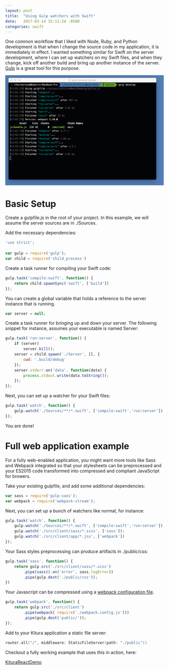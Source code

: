```yaml
---
layout: post
title:  "Using Gulp watchers with Swift"
date:   2017-03-14 15:11:24 -0500
categories: swift
---
```


One common workflow that I liked with Node, Ruby, and Python development is that when I change the source code in my application, it is immediately in effect. I wanted something similar for Swift on the server development, where I can set up watchers on my Swift files, and when they change, kick off another build and bring up another instance of the server. [Gulp](http://gulpjs.com/) is a great tool for this purpose. 

![Gulp watcher](/images/gulp/gulp.png)

# Basic Setup

Create a gulpfile.js in the root of your project. In this example, we will assume the server sources are in ./Sources.

Add the necessary dependencies:

```javascript
'use strict';

var gulp = require('gulp');
var child = require('child_process')
```

Create a task runner for compiling your Swift code:

```javascript
gulp.task('compile:swift', function() {
    return child.spawnSync('swift', ['build'])
});
```

You can create a global variable that holds a reference to the server instance that is running.

```javascript
var server = null;
```

Create a task runner for bringing up and down your server. The following snippet for instance, assumes your executable is named Server:

```javascript
gulp.task('run:server', function() {
    if (server) 
        server.kill();
    server = child.spawn('./Server', [], {
        cwd: '.build/debug'
    });
    server.stderr.on('data', function(data) {
        process.stdout.write(data.toString());
    });
});
```

Next, you can set up a watcher for your Swift files:

```javascript
gulp.task('watch', function() {
    gulp.watch('./Sources/**/*.swift', ['compile:swift','run:server']);
});
```

You are done!

# Full web application example

For a fully web-enabled application, you might want more tools like Sass and Webpack integrated so that your stylesheets can be preprocessed and your ES2015 code transformed into compressed and compliant JavaScript for browers.

Take your existing gulpfile, and add some additional dependencies:

```javascript
var sass = require('gulp-sass');
var webpack = require('webpack-stream');
```

Next, you can set up a bunch of watchers like normal, for instance:

```javascript
gulp.task('watch', function() {
    gulp.watch('./Sources/**/*.swift', ['compile:swift','run:server']);
    gulp.watch('./src/client/sass/*.scss', ['sass']);
    gulp.watch('./src/client/app/*.jsx', ['webpack'])
});
```

Your Sass styles preprocessing can produce artifacts in ./public/css:

```javascript
gulp.task('sass', function() {
    return gulp.src('./src/client/sass/*.scss')
        .pipe(sass().on('error', sass.logError))
        .pipe(gulp.dest('./public/css'));
})
```

Your Javascript can be compressed using a [webpack configuration file](https://github.com/rfdickerson/KituraReactDemo/blob/master/webpack.config.js). 

```javascript
gulp.task('webpack', function() {
    return gulp.src('./src/client')
        .pipe(webpack( require('./webpack.config.js')))
        .pipe(gulp.dest('public/'));
});
```

Add to your Kitura application a static file server:

```swift
router.all("/", middleware: StaticFileServer(path: "./public"))
```

Checkout a fully working example that uses this in action, here:



[KituraReactDemo](https://github.com/rfdickerson/KituraReactDemo)
